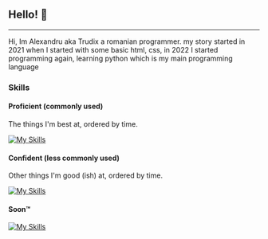 
## Hello! 👋

 <!-- *(since 20th October 2020)* -->

<hr>

Hi, Im Alexandru aka Trudix a romanian programmer. my story started in 2021 when I started with some basic html, css, in 2022 I started programming again, learning python which is my main programming language




### Skills

#### Proficient (commonly used)

The things I'm best at, ordered by time.

  [![My Skills](https://skillicons.dev/icons?i=discord,py,js,visualstudio,linux,github,bots,atom,ts,nodejs,mongodb,vscode)](https://skillicons.dev)

#### Confident (less commonly used)

Other things I'm good (ish) at, ordered by time.

  [![My Skills](https://skillicons.dev/icons?i=powershell,matlab,idea,git,lua)](https://skillicons.dev)




#### Soon™️

[![My Skills](https://skillicons.dev/icons?i=sqlite,flask,figma,react,pytorch,java)](https://skillicons.dev)

